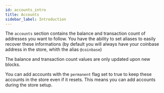 ```yaml
---
id: accounts_intro
title: Accounts
sidebar_label: Introduction
---
```


The `accounts` section contains the balance and transaction count of addresses you want to follow. You have the ability to set aliases to easily recover these informations (by default you will always have your coinbase address in the store, whith the alias `@coinbase`)

The balance and transaction count values are only updated upon new blocks.

You can add accounts with the `permanent` flag set to true to keep these accounts in the store even if it resets. This means you can add accounts during the store setup.

